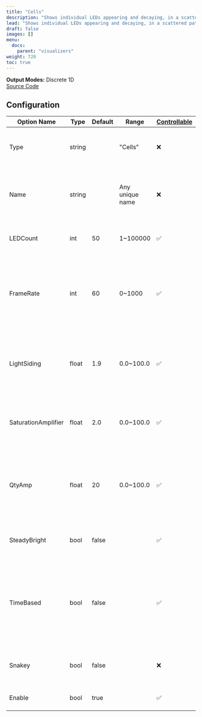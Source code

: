 ```yaml
---
title: "Cells"
description: "Shows individual LEDs appearing and decaying, in a scattered pattern depending on surroundings and time."
lead: "Shows individual LEDs appearing and decaying, in a scattered pattern depending on surroundings and time."
draft: false
images: []
menu: 
  docs:
    parent: "visualizers"
weight: 720
toc: true
---
```


**Output Modes:** Discrete 1D  
[Source Code](https://github.com/CaiB/ColorChord.NET/blob/master/ColorChord.NET/Visualizers/Cells.cs)

## Configuration

| Option Name | Type | Default | Range | [Controllable](/docs/general/gettingstarted/#controllability) | Description |
|---|---|---|---|---|---|
| Type | string |  | "Cells" | ❌ | Required: Specifies this visualizer type. |
| Name | string |  | Any unique name | ❌ | Required: A unique identifier used to attach outputs and controllers. |
| LEDCount | int | 50 | 1~100000 | ✅ | The number of discrete data points to output. |
| FrameRate | int | 60 | 0~1000 | ✅ | The number of data frames to attempt to calculate per second. Determines how fast the data is output. |
| LightSiding | float | 1.9 | 0.0~100.0 | ✅ | How strongly inputs should be amplified before processing. Exponential. |
| SaturationAmplifier | float | 2.0 | 0.0~100.0 | ✅ | Multiplier for colour saturation before conversion to RGB and output. |
| QtyAmp | float | 20 | 0.0~100.0 | ✅ | Multiplier for LED quantity to turn on for the same input. Scale this with LED quantity. |
| SteadyBright | bool | false |  | ✅ | Smoothes LED brightness to reduce flickering. |
| TimeBased | bool | false |  | ✅ | Whether lights get added from the left side creating a time-dependent decay pattern, or are added randomly. |
| Snakey | bool | false |  | ❌ | Currently does nothing, like in cnlohr's ColorChord. |
| Enable | bool | true |  | ✅ | Whether to use this visualizer. |